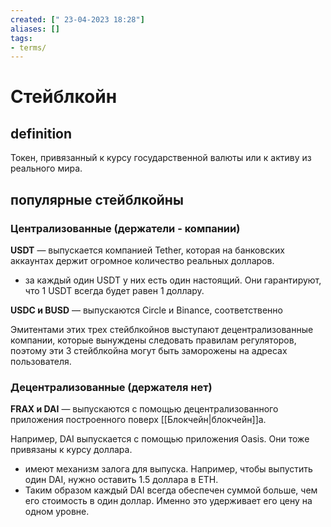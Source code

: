 ```yaml
---
created: [" 23-04-2023 18:28"]
aliases: []
tags:
- terms/
---
```


# Стейблкойн

## definition

Токен, привязанный к курсу государственной валюты или к активу из реального мира.

## популярные стейблкойны

### Централизованные (держатели - компании)

**USDT** — выпускается компанией Tether, которая на банковских аккаунтах держит огромное количество реальных долларов. 
- за каждый один USDT у них есть один настоящий. Они гарантируют, что 1 USDT всегда будет равен 1 доллару.

**USDC и BUSD** — выпускаются Circle и Binance, соответственно

Эмитентами этих трех стейблкойнов выступают децентрализованные компании, которые вынуждены следовать правилам регуляторов, поэтому эти 3 стейблкойна могут быть заморожены на адресах пользователя.

### Децентрализованные (держателя нет)

**FRAX и DAI** — выпускаются с помощью децентрализованного приложения построенного поверх [[Блокчейн|блокчейн]]а. 

Например, DAI выпускается с помощью приложения Oasis. Они тоже привязаны к курсу доллара.

- имеют механизм залога для выпуска. Например, чтобы выпустить один DAI, нужно оставить 1.5 доллара в ETH. 
- Таким образом каждый DAI всегда обеспечен суммой больше, чем его стоимость в один доллар. Именно это удерживает его цену на одном уровне.

